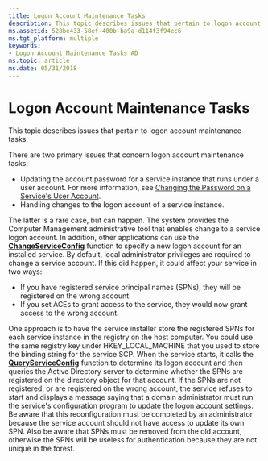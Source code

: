 ```yaml
---
title: Logon Account Maintenance Tasks
description: This topic describes issues that pertain to logon account maintenance tasks.
ms.assetid: 528be433-58ef-400b-ba9a-d114f3f94ec6
ms.tgt_platform: multiple
keywords:
- Logon Account Maintenance Tasks AD
ms.topic: article
ms.date: 05/31/2018
---
```


# Logon Account Maintenance Tasks

This topic describes issues that pertain to logon account maintenance tasks.

There are two primary issues that concern logon account maintenance tasks:

-   Updating the account password for a service instance that runs under a user account. For more information, see [Changing the Password on a Service's User Account](changing-the-password-on-a-serviceampaposs-user-account.md).
-   Handling changes to the logon account of a service instance.

The latter is a rare case, but can happen. The system provides the Computer Management administrative tool that enables change to a service logon account. In addition, other applications can use the [**ChangeServiceConfig**](/windows/desktop/api/winsvc/nf-winsvc-changeserviceconfiga) function to specify a new logon account for an installed service. By default, local administrator privileges are required to change a service account. If this did happen, it could affect your service in two ways:

-   If you have registered service principal names (SPNs), they will be registered on the wrong account.
-   If you set ACEs to grant access to the service, they would now grant access to the wrong account.

One approach is to have the service installer store the registered SPNs for each service instance in the registry on the host computer. You could use the same registry key under HKEY\_LOCAL\_MACHINE that you used to store the binding string for the service SCP. When the service starts, it calls the [**QueryServiceConfig**](/windows/desktop/api/winsvc/nf-winsvc-queryserviceconfiga) function to determine its logon account and then queries the Active Directory server to determine whether the SPNs are registered on the directory object for that account. If the SPNs are not registered, or are registered on the wrong account, the service refuses to start and displays a message saying that a domain administrator must run the service's configuration program to update the logon account settings. Be aware that this reconfiguration must be completed by an administrator because the service account should not have access to update its own SPN. Also be aware that SPNs must be removed from the old account, otherwise the SPNs will be useless for authentication because they are not unique in the forest.

 

 